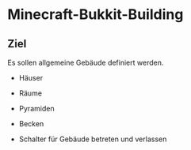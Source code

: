 Minecraft-Bukkit-Building
=========================

Ziel
----

Es sollen allgemeine Gebäude definiert werden. 
- Häuser
- Räume
- Pyramiden
- Becken

- Schalter für Gebäude betreten und verlassen


